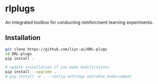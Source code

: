 # rlplugs

An integrated toolbox for conducting reinforcment learning experiments.

## Installation

```bash
git clone https://github.com/liyc-ai/DRL-plugs
cd DRL-plugs
pip install .

# update installation if you make modifications
pip install --upgrade .
# pip install -e . --config-settings editable_mode=compat
```
